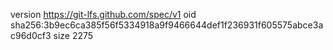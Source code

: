 version https://git-lfs.github.com/spec/v1
oid sha256:3b9ec6ca385f56f5334918a9f9466644def1f236931f605575abce3ac96d0cf3
size 2275
